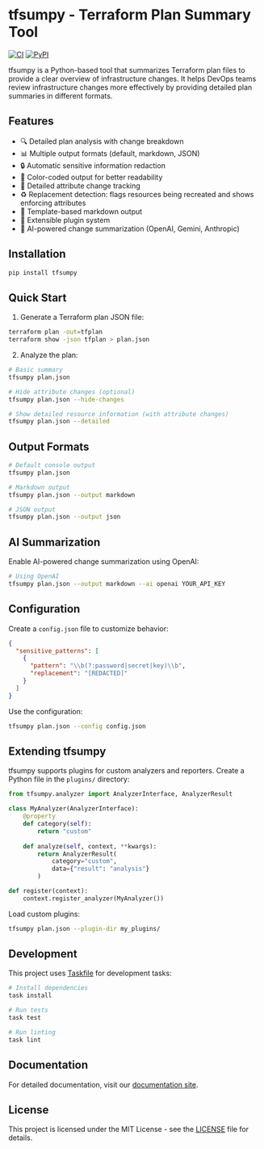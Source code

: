 # tfsumpy - Terraform Plan Summary Tool

[![CI](https://github.com/rafaelherik/tfsumpy/actions/workflows/ci.yaml/badge.svg)](https://github.com/rafaelherik/tfsumpy/actions/workflows/ci.yaml)
[![PyPI](https://img.shields.io/pypi/v/tfsumpy.svg)](https://pypi.org/project/tfsumpy/)

tfsumpy is a Python-based tool that summarizes Terraform plan files to provide a clear overview of infrastructure changes. It helps DevOps teams review infrastructure changes more effectively by providing detailed plan summaries in different formats.

## Features

- 🔍 Detailed plan analysis with change breakdown
- 📊 Multiple output formats (default, markdown, JSON)
- 🔒 Automatic sensitive information redaction
- 🎨 Color-coded output for better readability
- 🔄 Detailed attribute change tracking
- ♻️ Replacement detection: flags resources being recreated and shows enforcing attributes
- 📝 Template-based markdown output
- 🔧 Extensible plugin system
- 🤖 AI-powered change summarization (OpenAI, Gemini, Anthropic)

## Installation

```bash
pip install tfsumpy
```

## Quick Start

1. Generate a Terraform plan JSON file:
```bash
terraform plan -out=tfplan
terraform show -json tfplan > plan.json
```

2. Analyze the plan:
```bash
# Basic summary
tfsumpy plan.json

# Hide attribute changes (optional)
tfsumpy plan.json --hide-changes

# Show detailed resource information (with attribute changes)
tfsumpy plan.json --detailed
```

## Output Formats

```bash
# Default console output
tfsumpy plan.json

# Markdown output
tfsumpy plan.json --output markdown

# JSON output
tfsumpy plan.json --output json
```

## AI Summarization

Enable AI-powered change summarization using OpenAI:

```bash
# Using OpenAI
tfsumpy plan.json --output markdown --ai openai YOUR_API_KEY

```

## Configuration

Create a `config.json` file to customize behavior:

```json
{
  "sensitive_patterns": [
    {
      "pattern": "\\b(?:password|secret|key)\\b",
      "replacement": "[REDACTED]"
    }
  ]
}
```

Use the configuration:
```bash
tfsumpy plan.json --config config.json
```

## Extending tfsumpy

tfsumpy supports plugins for custom analyzers and reporters. Create a Python file in the `plugins/` directory:

```python
from tfsumpy.analyzer import AnalyzerInterface, AnalyzerResult

class MyAnalyzer(AnalyzerInterface):
    @property
    def category(self):
        return "custom"
    
    def analyze(self, context, **kwargs):
        return AnalyzerResult(
            category="custom",
            data={"result": "analysis"}
        )

def register(context):
    context.register_analyzer(MyAnalyzer())
```

Load custom plugins:
```bash
tfsumpy plan.json --plugin-dir my_plugins/
```

## Development

This project uses [Taskfile](https://taskfile.dev) for development tasks:

```bash
# Install dependencies
task install

# Run tests
task test

# Run linting
task lint
```

## Documentation

For detailed documentation, visit our [documentation site](https://tfsumpy.readthedocs.io/).

## License

This project is licensed under the MIT License - see the [LICENSE](LICENSE) file for details.
